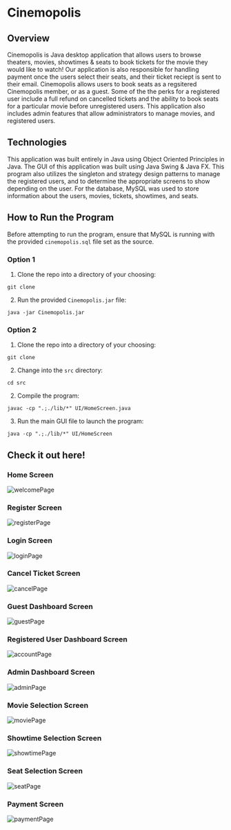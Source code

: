 # Cinemopolis

## Overview

Cinemopolis is Java desktop application that allows users to browse theaters, movies, showtimes & seats to book tickets for the movie they would like to watch! Our application is also responsible for handling payment once the users select their seats, and their ticket reciept is sent to their email. Cinemopolis allows users to book seats as a regsitered Cinemopolis member, or as a guest. Some of the the perks for a registered user include a full refund on cancelled tickets and the ability to book seats for a particular movie before unregistered users. This application also includes admin features that allow administrators to manage movies, and registered users.

## Technologies

This application was built entirely in Java using Object Oriented Principles in Java. The GUI of this application was built using Java Swing & Java FX. This program also utilizes the singleton and strategy design patterns to manage the registered users, and to determine the appropriate screens to show depending on the user. For the database, MySQL was used to store information about the users, movies, tickets, showtimes, and seats. 

## How to Run the Program

Before attempting to run the program, ensure that MySQL is running with the provided `cinemopolis.sql` file set as the source.

### Option 1

1. Clone the repo into a directory of your choosing:
```
git clone
```
2. Run the provided `Cinemopolis.jar` file:
```
java -jar Cinemopolis.jar
```

### Option 2

1. Clone the repo into a directory of your choosing:
```
git clone
```

2. Change into the `src` directory:
```
cd src
```

2. Compile the program:
```
javac -cp ".;./lib/*" UI/HomeScreen.java
```

3. Run the main GUI file to launch the program:
```
java -cp ".;./lib/*" UI/HomeScreen
```

## Check it out here!

### Home Screen
![welcomePage](https://user-images.githubusercontent.com/64620385/209062871-bd195977-6ef7-4253-bfb4-75ab3ff08b80.png)

### Register Screen
![registerPage](https://user-images.githubusercontent.com/64620385/209063552-aa4126f1-f4b8-4317-95ad-d5c96c84f358.png)

### Login Screen
![loginPage](https://user-images.githubusercontent.com/64620385/209063026-9e051fa5-55bf-4343-88bf-21e5ac7a1444.png)

### Cancel Ticket Screen
![cancelPage](https://user-images.githubusercontent.com/64620385/209063059-8c881aa5-9bba-4a4d-8647-eda5e87b2d39.png)

### Guest Dashboard Screen
![guestPage](https://user-images.githubusercontent.com/64620385/209063681-b613d2df-8403-4dda-9f7f-483cf3fecbba.png)

### Registered User Dashboard Screen
![accountPage](https://user-images.githubusercontent.com/64620385/209063121-2b3f2487-43d4-4bee-b9e9-b1e38b7c1154.png)

### Admin Dashboard Screen
![adminPage](https://user-images.githubusercontent.com/64620385/209063184-c3807c3b-58e4-4f1b-ae2f-e18b80b7a953.png)

### Movie Selection Screen
![moviePage](https://user-images.githubusercontent.com/64620385/209063244-fa4c81ab-895e-4fa8-9134-dc2f2325bcda.png)

### Showtime Selection Screen
![showtimePage](https://user-images.githubusercontent.com/64620385/209063794-62070b05-d8fa-443b-b6a9-05750164f89b.png)

### Seat Selection Screen 
![seatPage](https://user-images.githubusercontent.com/64620385/209063285-ca1a3341-4675-45e4-b1b1-3d9e6db3e29a.png)

### Payment Screen
![paymentPage](https://user-images.githubusercontent.com/64620385/209063841-0a16474b-1abb-4aaa-ab59-6d8f48f14afd.png)

